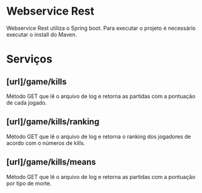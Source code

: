 Webservice Rest
================================================
Webservice Rest utiliza o Spring boot.
Para executar o projeto é necessário executar o install do Maven.

Serviços
================================================

[url]/game/kills
--------------------------------------------------------------------------------------------------
Método GET que lê o arquivo de log e retorna as partidas com a pontuação de cada jogado.

[url]/game/kills/ranking
--------------------------------------------------------------------------------------------------
Método GET que lê o arquivo de log e retorna o ranking dos jogadores de acordo com o números de kills.

[url]/game/kills/means
--------------------------------------------------------------------------------------------------
Método GET que lê o arquivo de log e retorna as partidas com a pontuação por tipo de morte.